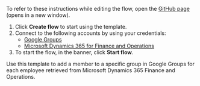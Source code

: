 To refer to these instructions while editing the flow, open the [GitHub page](https://github.com/ot4i/app-connect-templates/tree/master/resources/markdown/Add%20as%20a%20member%20to%20a%20group%20in%20Google%20Groups%20for%20employee%20retrieved%20from%20Microsoft%20Dynamics%20365%20Finance%20and%20Operations_instructions.md) (opens in a new window).

1. Click **Create flow** to start using the template.
2. Connect to the following accounts by using your credentials:
   - [Google Groups](https://www.ibm.com/docs/en/app-connect/containers_cd?topic=apps-google-groups) 
   - [Microsoft Dynamics 365 for Finance and Operations](https://www.ibm.com/docs/en/app-connect/containers_cd?topic=apps-microsoft-dynamics-365-finance-operations)
3. To start the flow, in the banner, click **Start flow**.


Use this template to add a member to a specific group in Google Groups for each employee retrieved from Microsoft Dynamics 365 Finance and Operations.  


